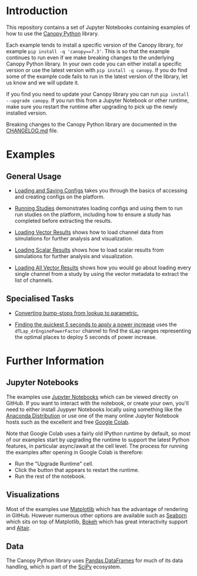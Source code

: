 # Introduction

This repository contains a set of Jupyter Notebooks containing examples of how to use the [Canopy Python](https://github.com/CanopySimulations/canopy-python) library.

Each example tends to install a specific version of the Canopy library, for example `pip install -q 'canopy==7.3'`. This is so that the example continues to run even if we make breaking changes to the underlying Canopy Python library. In your own code you can either install a specific version or use the latest version with `pip install -q canopy`. If you do find some of the example code fails to run in the latest version of the library, let us know and we will update it.

If you find you need to update your Canopy library you can run `pip install --upgrade canopy`. If you run this from a Jupyter Notebook or other runtime, make sure you restart the runtime after upgrading to pick up the newly installed version.

Breaking changes to the Canopy Python library are documented in the [CHANGELOG.md](https://github.com/CanopySimulations/canopy-python/blob/master/CHANGELOG.md) file.

# Examples

## General Usage
 - [Loading and Saving Configs](https://github.com/CanopySimulations/canopy-python-examples/blob/master/loading_and_saving_configs.ipynb) takes you through the basics of accessing and creating configs on the platform.

 - [Running Studies](https://github.com/CanopySimulations/canopy-python-examples/blob/master/running_studies.ipynb) demonstrates loading configs and using them to run run studies on the platform, including how to ensure a study has completed before extracting the results.

- [Loading Vector Results](https://github.com/CanopySimulations/canopy-python-examples/blob/master/loading_vector_results.ipynb) shows how to load channel data from simulations for further analysis and visualization.

- [Loading Scalar Results](https://github.com/CanopySimulations/canopy-python-examples/blob/master/loading_scalar_results.ipynb) shows how to load scalar results from simulations for further analysis and visualization.

- [Loading All Vector Results](https://github.com/CanopySimulations/canopy-python-examples/blob/master/loading_all_vector_results.ipynb) shows how you would go about loading every single channel from a study by using the vector metadata to extract the list of channels.


## Specialised Tasks

- [Converting bump-stops from lookup to parametric.](https://github.com/CanopySimulations/canopy-python-examples/blob/master/converting_bump_stops_from_lookup_to_parametric.ipynb)

- [Finding the quickest 5 seconds to apply a power increase](https://github.com/CanopySimulations/canopy-python-examples/blob/master/finding_quickest_5_seconds_to_apply_power_increase.ipynb) uses the `dTLap_drEnginePowerFactor` channel to find the sLap ranges representing the optimal places to deploy 5 seconds of power increase.


# Further Information

## Jupyter Notebooks

The examples use [Jupyter Notebooks](https://jupyter.org/) which can be viewed directly on GitHub. If you want to interact with the notebook, or create your own, you'll need to either install Juypyer Notebooks locally using something like the [Anaconda Distribution](https://www.anaconda.com/distribution/) or use one of the many online Jupyter Notebook hosts such as the excellent and free [Google Colab](https://colab.research.google.com/). 

Note that Google Colab uses a fairly old IPython runtime by default, so most of our examples start by upgrading the runtime to support the latest Python features, in particular async/await at the cell level. The process for running the examples after opening in Google Colab is therefore:
 - Run the "Upgrade Runtime" cell.
 - Click the button that appears to restart the runtime.
 - Run the rest of the notebook.


## Visualizations

Most of the examples use [Matplotlib](https://matplotlib.org/) which has the advantage of rendering in GitHub. However numerous other options are available such as [Seaborn](https://seaborn.pydata.org/) which sits on top of Matplotlib, [Bokeh](https://docs.bokeh.org/) which has great interactivity support and [Altair](https://altair-viz.github.io/).

## Data

The Canopy Python library uses [Pandas DataFrames](https://pandas.pydata.org/) for much of its data handling, which is part of the [SciPy](https://www.scipy.org/) ecosystem.

